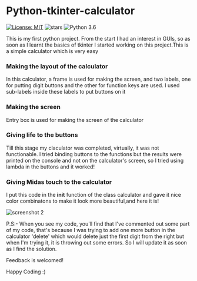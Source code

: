 # Python-tkinter-calculator
[![License: MIT](https://img.shields.io/badge/License-MIT-yellow.svg)](https://opensource.org/licenses/MIT)
![stars](https://img.shields.io/github/stars/sushantPatrikar/Python-tkinter-calculator.svg)
![Python 3.6](https://img.shields.io/badge/python-3.6-blue.svg)

This is my first python project. From the start I had an interest in GUIs, so as soon as I learnt the basics of tkinter I started working on this project.This is a simple calculator which is very easy

### Making the layout of the calculator

In this calculator, a frame is used for making the screen, and two labels, one for putting digit buttons and the other for function keys are used. I used sub-labels inside these labels to put buttons on it

### Making the screen

Entry box is used for making the screen of the calculator

### Giving life to the buttons

Till this stage my claculator was completed, virtually, it was not functionable. I tried binding buttons to the functions but the results were printed on the console and not on the calculator's screen, so I tried using lambda in the buttons and it worked!

### Giving Midas touch to the calculator

I put this code in the __init__ function of the class calculator and gave it nice color combinatons to make it look more beautiful,and here it is!

![screenshot 2](https://user-images.githubusercontent.com/40419750/41705277-29414842-7556-11e8-8220-4b063cdadf11.png)

P.S:- When you see my code, you'll find that I've commented out some part of my code, that's because I was trying to add one more button in the calculator 'delete' which would delete just the first digit from the right but when I'm trying it, it is throwing out some errors.
So I will update it as soon as I find the solution.

Feedback is welcomed!

Happy Coding :)
